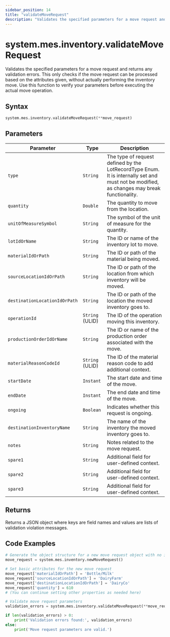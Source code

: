 ```yaml
---
sidebar_position: 14
title: "validateMoveRequest"
description: "Validates the specified parameters for a move request and returns any validation errors."
---
```


# system.mes.inventory.validateMoveRequest

Validates the specified parameters for a move request and returns any validation errors. This only checks if the move request can be processed based on the attributes given, without actually performing the inventory move. Use this function to verify your parameters before executing the actual move operation.

## Syntax

```python
system.mes.inventory.validateMoveRequest(**move_request)
```

## Parameters

| Parameter                     | Type            | Description                                                                                                                               |
| ----------------------------- | --------------- | ----------------------------------------------------------------------------------------------------------------------------------------- |
| `type`                        | `String`        | The type of request defined by the LotRecordType Enum. It is internally set and must not be modified, as changes may break functionality. |
| `quantity`                    | `Double`        | The quantity to move from the location.                                                                                                   |
| `unitOfMeasureSymbol`         | `String`        | The symbol of the unit of measure for the quantity.                                                                                       |
| `lotIdOrName`                 | `String`        | The ID or name of the inventory lot to move.                                                                                              |
| `materialIdOrPath`            | `String`        | The ID or path of the material being moved.                                                                                               |
| `sourceLocationIdOrPath`      | `String`        | The ID or path of the location from which inventory will be moved.                                                                        |
| `destinationLocationIdOrPath` | `String`        | The ID or path of the location the moved inventory goes to.                                                                               |
| `operationId`                 | `String` (ULID) | The ID of the operation moving this inventory.                                                                                            |
| `productionOrderIdOrName`     | `String`        | The ID or name of the production order associated with the move.                                                                          |
| `materialReasonCodeId`        | `String` (ULID) | The ID of the material reason code to add additional context.                                                                             |
| `startDate`                   | `Instant`       | The start date and time of the move.                                                                                                      |
| `endDate`                     | `Instant`       | The end date and time of the move.                                                                                                        |
| `ongoing`                     | `Boolean`       | Indicates whether this request is ongoing.                                                                                                |
| `destinationInventoryName`    | `String`        | The name of the inventory the moved inventory goes to.                                                                                    |
| `notes`                       | `String`        | Notes related to the move request.                                                                                                        |
| `spare1`                      | `String`        | Additional field for user-defined context.                                                                                                |
| `spare2`                      | `String`        | Additional field for user-defined context.                                                                                                |
| `spare3`                      | `String`        | Additional field for user-defined context.                                                                                                |

## Returns

Returns a JSON object where keys are field names and values are lists of validation violation messages.

## Code Examples

```python
# Generate the object structure for a new move request object with no initial arguments
move_request = system.mes.inventory.newMoveRequest()

# Set basic attributes for the new move request
move_request['materialIdOrPath'] = 'Bottle/Milk'
move_request['sourceLocationIdOrPath'] = 'DairyFarm'
move_request['destinationLocationIdOrPath'] = 'DairyCo'
move_request['quantity'] = 610
# (You can continue setting other properties as needed here)

# Validate move request parameters
validation_errors = system.mes.inventory.validateMoveRequest(**move_request)

if len(validation_errors) > 0:
    print('Validation errors found:', validation_errors)
else:
    print('Move request parameters are valid.')
```
